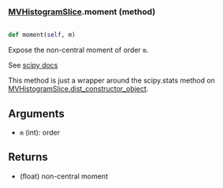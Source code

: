 ### [MVHistogramSlice](MVHistogramSlice.md).moment (method)


```py

def moment(self, m)

```



Expose the non-central moment of order `m`.

See [scipy docs](https://docs.scipy.org/doc/scipy/reference/generated/scipy.stats.rv_continuous.moment.html)

This method is just a wrapper around the scipy.stats method on
[MVHistogramSlice.dist_constructor_object](MVHistogramSlice.dist_constructor_object.md).

Arguments
----------
* `m` (int): order

Returns
---------
* (float) non-central moment

